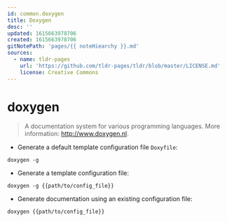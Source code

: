 ```yaml
---
id: common.doxygen
title: Doxygen
desc: ''
updated: 1615663978706
created: 1615663978706
gitNotePath: 'pages/{{ noteHiearchy }}.md'
sources:
  - name: tldr-pages
    url: 'https://github.com/tldr-pages/tldr/blob/master/LICENSE.md'
    license: Creative Commons
---
```

# doxygen

> A documentation system for various programming languages.
> More information: <http://www.doxygen.nl>.

- Generate a default template configuration file `Doxyfile`:

`doxygen -g`

- Generate a template configuration file:

`doxygen -g {{path/to/config_file}}`

- Generate documentation using an existing configuration file:

`doxygen {{path/to/config_file}}`

